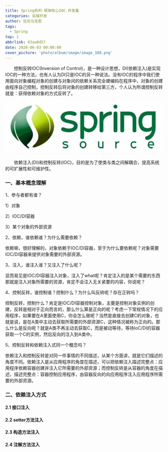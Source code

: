 ```yaml
---
title: Spring系列-框架核心IOC-开发篇
categories: 后端开发
author: 狂欢马克思
tags:
  - Spring
top: 1
abbrlink: 43aa0d57
date: 2020-06-03 00:00:00
cover_picture: 'photo/album/image/image_108.png'
---
```



&emsp;&emsp;控制反转IOC(Inversion of Control)，是一种设计思想，DI(依赖注入)是实现IOC的一种方法，也有人认为DI只是IOC的另一种说法。没有IOC的程序中我们使用面向对象编程对象的创建与对象间的依赖关系完全硬编码在程序中，对象的创建由程序自己控制，控制反转后将对象的创建转移给第三方，个人认为所谓控制反转就是：获得依赖对象的方式反转了。

<!-- more -->

![Spring](photo/album/image/image_108.png "Spring系列-框架核心IOC-开发篇")

&emsp;&emsp;依赖注入(DI)和控制反转(IOC)，目的是为了使类与类之间解耦合，提高系统的可扩展性和可维护性。

### 一、基本概念理解

1、参与者都有谁？

1）对象

2）IOC/DI容器

3）某个对象的外部资源

2、依赖，谁依赖谁？为什么需要依赖？

依赖嘛，很好理解的，对象依赖于IOC/DI容器，至于为什么要依赖呢？对象需要IOC/DI容器来提供对象需要的外部资源。

3、注入，谁注入谁？又注入了什么呢？

显而易见是IOC/DI容器注入对象，注入了what呢？肯定注入的是某个需要的东西那就是注入对象所需要的资源，肯定不会注入无关紧要的内容，你说呢？

4、控制反转，谁控制谁？控制什么？为什么叫反转呢？存在正转吗？

控制反转，控制什么？肯定是IOC/DI容器控制对象，主要是控制对象实例的创建，反转是相对于正向而言的，那么什么算是正向的呢？考虑一下常规情况下的应用程序，如果要在A里面使用C，你会怎么做呢？当然是直接去创建C的对象，也就是说，是在A类中主动去获取所需要的外部资源C，这种情况被称为正向的。那么什么是反向呢？就是A类不再主动去获取C，而是被动等待，等待IoC/DI的容器获取一个C的实例，然后反向的注入到A类中。

5、控制反转和依赖注入式同一个概念吗？

依赖注入和控制反转是对同一件事情的不同描述，从某个方面讲，就是它们描述的角度不同。依赖注入是从应用程序的角度在描述，可以把依赖注入描述完整点：应用程序依赖容器创建并注入它所需要的外部资源；而控制反转是从容器的角度在描述，描述完整点：容器控制应用程序，由容器反向的向应用程序注入应用程序所需要的外部资源。


### 二、依赖注入方式

#### 2.1 接口注入

#### 2.2 setter方法注入

#### 2.3 构造方法注入

#### 2.4 注解方法注入






